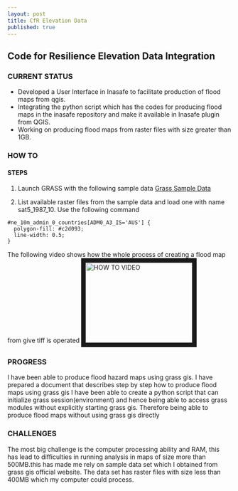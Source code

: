 ```yaml
---
layout: post
title: CfR Elevation Data
published: true
---
```


## Code for Resilience Elevation Data Integration


### CURRENT STATUS
* Developed a User Interface in Inasafe to facilitate production of flood maps from qgis.
* Integrating the python script which has the codes for producing flood maps in the inasafe repository and make it available in Inasafe plugin  from QGIS.
* Working on producing flood maps from raster files with size greater than 1GB.

### HOW TO 

#### STEPS

1. Launch GRASS with the following sample data [Grass Sample Data](https://grass.osgeo.org/grass64/manuals/helptext.html)

2. List available raster files from the sample data and load one 
with name sat5_1987_10.
Use the following command
<pre>
<code class="language-css" data-lang="css"><span class="nf">#ne_10m_admin_0_countries</span><span class="o">[</span><span class="nt">ADM0_A3_IS</span><span class="o">=</span><span class="s1">'AUS'</span><span class="o">]</span> <span class="p">{</span>
  <span class="n">polygon</span><span class="o">-</span><span class="n">fill</span><span class="o">:</span> <span class="m">#c2d093</span><span class="p">;</span>
  <span class="n">line</span><span class="o">-</span><span class="k">width</span><span class="o">:</span> <span class="m">0</span><span class="o">.</span><span class="m">5</span><span class="p">;</span>
<span class="p">}</span></code>
</pre>


The following video shows how the whole process of creating a flood map from give tiff is operated
<a href="http://www.youtube.com/watch?feature=player_embedded&v=1ctU3jJewrk=youtu.be
" target="_blank"><img src="http://img.youtube.com/vi/1ctU3jJewrk=youtu.be/0.jpg" 
alt="HOW TO VIDEO" width="240" height="180" border="10" />
</a>



### PROGRESS 
I have been able to produce flood hazard maps using grass gis. I have prepared a document that describes step by step how to produce flood maps using grass gis
I have been able to create a python script that can initialize grass session(environment) and hence being able to access grass modules without explicitly starting grass gis. Therefore being able to produce flood maps without using grass gis directly


### CHALLENGES
The most big challenge is the computer processing ability and RAM, this has lead to difficulties in running analysis in maps of size more than 500MB.this has made me rely on sample data set which I obtained from grass gis official website. The data set has raster files with size less than 400MB which my computer could process.

